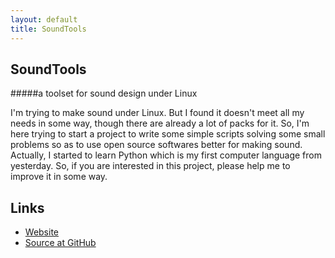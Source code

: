 ```yaml
---
layout: default
title: SoundTools
---
```


## SoundTools
#####a toolset for sound design under Linux

I'm trying to make sound under Linux. But I found it doesn't meet all my needs in some way, though there are already a lot of packs for it. So, I'm here trying to start a project to write some simple scripts solving some small problems so as to use open source softwares better for making sound. Actually, I started to learn Python which is my first computer language from yesterday. So, if you are interested in this project, please help me to improve it in some way.

## Links

* [Website](http://soundtools.patter.xyz/)
* [Source at GitHub](https://github.com/PatterXYZ/SoundTools)
